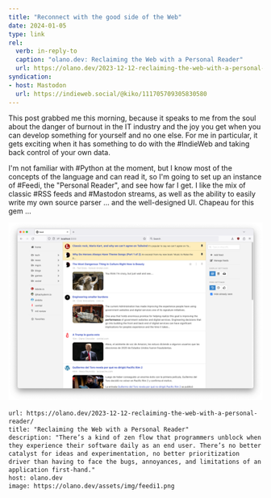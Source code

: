 ```yaml
---
title: "Reconnect with the good side of the Web"
date: 2024-01-05
type: link
rel:
  verb: in-reply-to
  caption: "olano.dev: Reclaiming the Web with a Personal Reader"
  url: https://olano.dev/2023-12-12-reclaiming-the-web-with-a-personal-reader/
syndication: 
- host: Mastodon
  url: https://indieweb.social/@kiko/111705709305830580
---
```


This post grabbed me this morning, because it speaks to me from the soul about the danger of burnout in the IT industry and the joy you get when you can develop something for yourself and no one else. For me in particular, it gets exciting when it has something to do with the #IndieWeb and taking back control of your own data.

I'm not familiar with #Python at the moment, but I know most of the concepts of the language and can read it, so I'm going to set up an instance of #Feedi, the "Personal Reader", and see how far I get. I like the mix of classic #RSS feeds and #Mastodon streams, as well as the ability to easily write my own source parser ... and the well-designed UI. Chapeau for this gem ...

![feedi](images/feedi.png)

```cardlink
url: https://olano.dev/2023-12-12-reclaiming-the-web-with-a-personal-reader/
title: "Reclaiming the Web with a Personal Reader"
description: "There’s a kind of zen flow that programmers unblock when they experience their software daily as an end user. There’s no better catalyst for ideas and experimentation, no better prioritization driver than having to face the bugs, annoyances, and limitations of an application first-hand."
host: olano.dev
image: https://olano.dev/assets/img/feedi1.png
```
